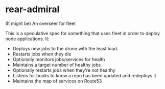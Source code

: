rear-admiral
============

(It might be) An overseer for fleet

This is a speculative spec for something that uses fleet in order to deploy node applications. It:

* Deploys new jobs to the drone with the least load.
* Restarts jobs when they die
* Optionally monitors jobs/services for health
* Maintains a target number of healthy jobs
* Optionally restarts jobs when they're not healthy
* Listens for hooks to know a repo has been updated and redeploys it
* Maintains the map of services on Route53
